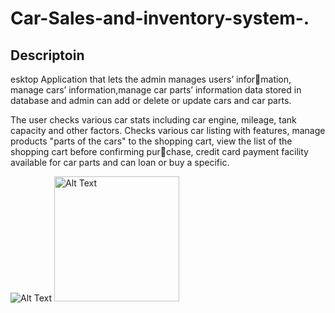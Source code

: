 ﻿# Car-Sales-and-inventory-system-.
## Descriptoin
esktop Application that lets the admin manages users’ information, manage cars’ information,manage car parts’ information
data stored in database and admin can add or delete or update
cars and car parts.

 The user checks various car stats including car engine, mileage,
tank capacity and other factors. Checks various car listing with
features, manage products "parts of the cars" to the shopping
cart, view the list of the shopping cart before confirming purchase, credit card payment facility available for car parts and can
loan or buy a specific.


![Alt Text](https://github.com/mohamedabdelaty-98/Car-Sales-and-inventory-system-./blob/main/images/22.08.2023_13.04.54_REC.jpg)
<img src="https://github.com/mohamedabdelaty-98/Car-Sales-and-inventory-system-./blob/main/images/yourimage.jpg" alt="Alt Text" width="200"/>

